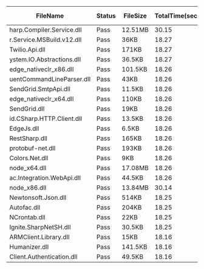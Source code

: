 | FileName                  | Status | FileSize | TotalTime(sec) | Upload(sec) | Submit(sec) | SignWait(sec) | Retry Count | 
 |---------------------------|--------|----------|----------------|-------------|-------------|---------------|-------------|
 | harp.Compiler.Service.dll | Pass   | 12.51MB  | 30.15          | 3.12        | 0.74        | 26.13         | 0           | 
 | r.Service.MSBuild.v12.dll | Pass   | 36KB     | 18.27          | 1.41        | 0.64        | 14.25         | 0           | 
 | Twilio.Api.dll            | Pass   | 171KB    | 18.27          | 2           | 0.67        | 14.25         | 0           | 
 | ystem.IO.Abstractions.dll | Pass   | 36.5KB   | 18.27          | 1.44        | 0.62        | 14.25         | 0           | 
 | edge_nativeclr_x86.dll    | Pass   | 101.5KB  | 18.26          | 1.56        | 0.66        | 14.25         | 0           | 
 | uentCommandLineParser.dll | Pass   | 43KB     | 18.26          | 1.46        | 0.66        | 14.25         | 0           | 
 | SendGrid.SmtpApi.dll      | Pass   | 11.5KB   | 18.26          | 1.39        | 0.64        | 14.25         | 0           | 
 | edge_nativeclr_x64.dll    | Pass   | 110KB    | 18.26          | 1.56        | 0.65        | 14.25         | 0           | 
 | SendGrid.dll              | Pass   | 19KB     | 18.26          | 1.79        | 0.64        | 14.25         | 0           | 
 | id.CSharp.HTTP.Client.dll | Pass   | 13.5KB   | 18.26          | 1.39        | 0.62        | 14.25         | 0           | 
 | EdgeJs.dll                | Pass   | 6.5KB    | 18.26          | 1.83        | 0.68        | 14.25         | 0           | 
 | RestSharp.dll             | Pass   | 165KB    | 18.26          | 1.59        | 0.63        | 14.25         | 0           | 
 | protobuf-net.dll          | Pass   | 193KB    | 18.26          | 1.59        | 0.71        | 14.25         | 0           | 
 | Colors.Net.dll            | Pass   | 9KB      | 18.26          | 1.39        | 0.62        | 14.25         | 0           | 
 | node_x64.dll              | Pass   | 17.08MB  | 18.26          | 3.11        | 0.64        | 14.25         | 0           | 
 | ac.Integration.WebApi.dll | Pass   | 44.5KB   | 18.26          | 1.83        | 0.64        | 14.25         | 0           | 
 | node_x86.dll              | Pass   | 13.84MB  | 30.14          | 3.25        | 0.64        | 26.13         | 0           | 
 | Newtonsoft.Json.dll       | Pass   | 514KB    | 18.25          | 1.71        | 0.65        | 14.25         | 0           | 
 | Autofac.dll               | Pass   | 204KB    | 18.25          | 1.62        | 0.62        | 14.25         | 0           | 
 | NCrontab.dll              | Pass   | 22KB     | 18.25          | 1.4         | 0.75        | 14.25         | 0           | 
 | Ignite.SharpNetSH.dll     | Pass   | 30.5KB   | 18.25          | 1.42        | 0.62        | 14.25         | 0           | 
 | ARMClient.Library.dll     | Pass   | 15KB     | 18.16          | 1.29        | 0.65        | 14.25         | 0           | 
 | Humanizer.dll             | Pass   | 141.5KB  | 18.16          | 1.49        | 0.64        | 14.25         | 0           | 
 | Client.Authentication.dll | Pass   | 49.5KB   | 18.16          | 1.84        | 0.65        | 14.25         | 0           | 
